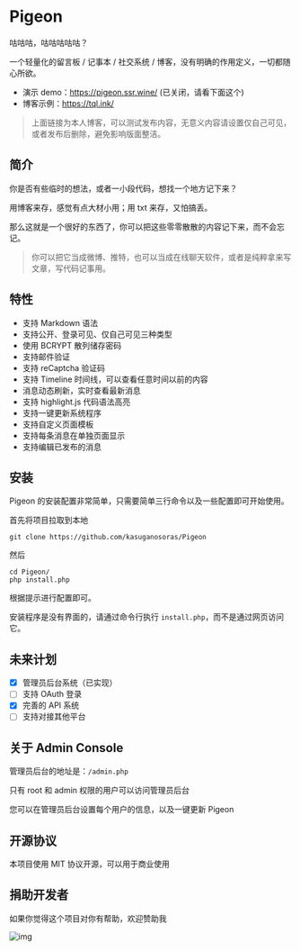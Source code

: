 # Pigeon
咕咕咕，咕咕咕咕咕？

一个轻量化的留言板 / 记事本 / 社交系统 / 博客，没有明确的作用定义，一切都随心所欲。

- 演示 demo：https://pigeon.ssr.wine/ (已关闭，请看下面这个)
- 博客示例：https://tql.ink/

> 上面链接为本人博客，可以测试发布内容，无意义内容请设置仅自己可见，或者发布后删除，避免影响版面整洁。

## 简介

你是否有些临时的想法，或者一小段代码，想找一个地方记下来？

用博客来存，感觉有点大材小用；用 txt 来存，又怕搞丢。

那么这就是一个很好的东西了，你可以把这些零零散散的内容记下来，而不会忘记。

> 你可以把它当成微博、推特，也可以当成在线聊天软件，或者是纯粹拿来写文章，写代码记事用。

## 特性

- 支持 Markdown 语法
- 支持公开、登录可见、仅自己可见三种类型
- 使用 BCRYPT 散列储存密码
- 支持邮件验证
- 支持 reCaptcha 验证码
- 支持 Timeline 时间线，可以查看任意时间以前的内容
- 消息动态刷新，实时查看最新消息
- 支持 highlight.js 代码语法高亮
- 支持一键更新系统程序
- 支持自定义页面模板
- 支持每条消息在单独页面显示
- 支持编辑已发布的消息

## 安装

Pigeon 的安装配置非常简单，只需要简单三行命令以及一些配置即可开始使用。

首先将项目拉取到本地

```
git clone https://github.com/kasuganosoras/Pigeon
```

然后

```
cd Pigeon/
php install.php
```

根据提示进行配置即可。

安装程序是没有界面的，请通过命令行执行 `install.php`，而不是通过网页访问它。

## 未来计划

- [x] 管理员后台系统（已实现）
- [ ] 支持 OAuth 登录
- [x] 完善的 API 系统
- [ ] 支持对接其他平台

## 关于 Admin Console

管理员后台的地址是：`/admin.php`

只有 root 和 admin 权限的用户可以访问管理员后台

您可以在管理员后台设置每个用户的信息，以及一键更新 Pigeon

## 开源协议

本项目使用 MIT 协议开源，可以用于商业使用

## 捐助开发者

如果你觉得这个项目对你有帮助，欢迎赞助我

![img](https://i.imgur.com/1EuGD9o.png)
